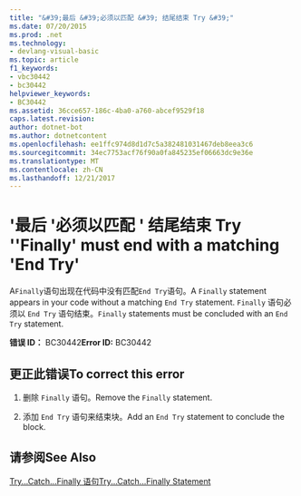 ```yaml
---
title: "&#39;最后 &#39;必须以匹配 &#39; 结尾结束 Try &#39;"
ms.date: 07/20/2015
ms.prod: .net
ms.technology:
- devlang-visual-basic
ms.topic: article
f1_keywords:
- vbc30442
- bc30442
helpviewer_keywords:
- BC30442
ms.assetid: 36cce657-186c-4ba0-a760-abcef9529f18
caps.latest.revision: 
author: dotnet-bot
ms.author: dotnetcontent
ms.openlocfilehash: ee1ffc974d8d1d7c5a382481031467deb8eea3c6
ms.sourcegitcommit: 34ec7753acf76f90a0fa845235ef06663dc9e36e
ms.translationtype: MT
ms.contentlocale: zh-CN
ms.lasthandoff: 12/21/2017
---
```

# <a name="39finally39-must-end-with-a-matching-39end-try39"></a><span data-ttu-id="33670-102">&#39;最后 &#39;必须以匹配 &#39; 结尾结束 Try &#39;</span><span class="sxs-lookup"><span data-stu-id="33670-102">&#39;Finally&#39; must end with a matching &#39;End Try&#39;</span></span>
<span data-ttu-id="33670-103">A`Finally`语句出现在代码中没有匹配`End Try`语句。</span><span class="sxs-lookup"><span data-stu-id="33670-103">A `Finally` statement appears in your code without a matching `End Try` statement.</span></span> <span data-ttu-id="33670-104">`Finally` 语句必须以 `End Try` 语句结束。</span><span class="sxs-lookup"><span data-stu-id="33670-104">`Finally` statements must be concluded with an `End Try` statement.</span></span>  
  
 <span data-ttu-id="33670-105">**错误 ID：** BC30442</span><span class="sxs-lookup"><span data-stu-id="33670-105">**Error ID:** BC30442</span></span>  
  
## <a name="to-correct-this-error"></a><span data-ttu-id="33670-106">更正此错误</span><span class="sxs-lookup"><span data-stu-id="33670-106">To correct this error</span></span>  
  
1.  <span data-ttu-id="33670-107">删除 `Finally` 语句。</span><span class="sxs-lookup"><span data-stu-id="33670-107">Remove the `Finally` statement.</span></span>  
  
2.  <span data-ttu-id="33670-108">添加 `End Try` 语句来结束块。</span><span class="sxs-lookup"><span data-stu-id="33670-108">Add an `End Try` statement to conclude the block.</span></span>  
  
## <a name="see-also"></a><span data-ttu-id="33670-109">请参阅</span><span class="sxs-lookup"><span data-stu-id="33670-109">See Also</span></span>  
 [<span data-ttu-id="33670-110">Try...Catch...Finally 语句</span><span class="sxs-lookup"><span data-stu-id="33670-110">Try...Catch...Finally Statement</span></span>](../../visual-basic/language-reference/statements/try-catch-finally-statement.md)  
 
